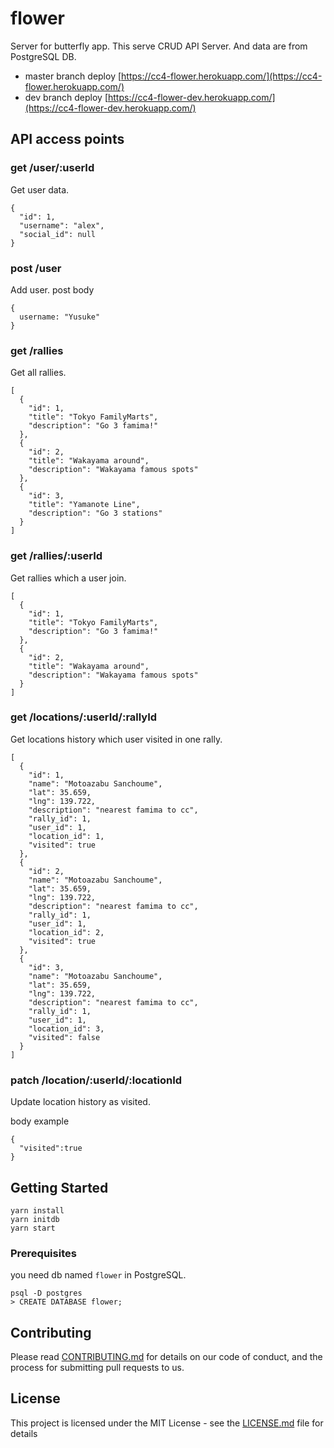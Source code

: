 # flower

Server for butterfly app. This serve CRUD API Server. And data are from PostgreSQL DB.

- master branch deploy
  [https://cc4-flower.herokuapp.com/](https://cc4-flower.herokuapp.com/)
- dev branch deploy
  [https://cc4-flower-dev.herokuapp.com/](https://cc4-flower-dev.herokuapp.com/)

## API access points

### get /user/:userId

Get user data.

```
{
  "id": 1,
  "username": "alex",
  "social_id": null
}
```

### post /user

Add user.
post body

```
{
  username: "Yusuke"
}
```

### get /rallies

Get all rallies.

```
[
  {
    "id": 1,
    "title": "Tokyo FamilyMarts",
    "description": "Go 3 famima!"
  },
  {
    "id": 2,
    "title": "Wakayama around",
    "description": "Wakayama famous spots"
  },
  {
    "id": 3,
    "title": "Yamanote Line",
    "description": "Go 3 stations"
  }
]
```

### get /rallies/:userId

Get rallies which a user join.

```
[
  {
    "id": 1,
    "title": "Tokyo FamilyMarts",
    "description": "Go 3 famima!"
  },
  {
    "id": 2,
    "title": "Wakayama around",
    "description": "Wakayama famous spots"
  }
]
```

### get /locations/:userId/:rallyId

Get locations history which user visited in one rally.

```
[
  {
    "id": 1,
    "name": "Motoazabu Sanchoume",
    "lat": 35.659,
    "lng": 139.722,
    "description": "nearest famima to cc",
    "rally_id": 1,
    "user_id": 1,
    "location_id": 1,
    "visited": true
  },
  {
    "id": 2,
    "name": "Motoazabu Sanchoume",
    "lat": 35.659,
    "lng": 139.722,
    "description": "nearest famima to cc",
    "rally_id": 1,
    "user_id": 1,
    "location_id": 2,
    "visited": true
  },
  {
    "id": 3,
    "name": "Motoazabu Sanchoume",
    "lat": 35.659,
    "lng": 139.722,
    "description": "nearest famima to cc",
    "rally_id": 1,
    "user_id": 1,
    "location_id": 3,
    "visited": false
  }
]
```

### patch /location/:userId/:locationId

Update location history as visited.

body example

```
{
  "visited":true
}
```

## Getting Started

```
yarn install
yarn initdb
yarn start
```

### Prerequisites

you need db named `flower` in PostgreSQL.

```
psql -D postgres
> CREATE DATABASE flower;
```

## Contributing

Please read [CONTRIBUTING.md](CONTRIBUTING.md) for details on our code of conduct, and the process for submitting pull requests to us.

## License

This project is licensed under the MIT License - see the [LICENSE.md](LICENSE.md) file for details
